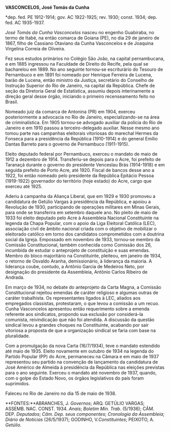 **VASCONCELOS, José Tomás da Cunha**

\*dep. fed. PE 1912-1914; gov. AC 1922-1925; rev. 1930; const. 1934;
dep. fed. AC 1935-1937.

*José Tomás da Cunha Vasconcelos* nasceu no engenho Guabiraba, no termo
de Itabé, na então comarca de Goiana (PE), no dia 29 de janeiro de 1867,
filho de Cassiano Otaviano da Cunha Vasconcelos e de Joaquina Virgelina
Correia de Oliveira.

Fez seus estudos primários no Colégio São João, na capital pernambucana,
e em 1885 ingressou na Faculdade de Direito do Recife, pela qual se
bacharelou em 1889. No ano seguinte tornou-se escriturário do Tesouro de
Pernambuco e em 1891 foi nomeado por Henrique Ferreira de Lucena, barão
de Lucena, então ministro da Justiça, secretário do Conselho de
Instrução Superior do Rio de Janeiro, na capital da República. Chefe de
seção da Diretoria Geral de Estatística, assumiu depois interinamente a
direção geral desse órgão, iniciando o primeiro recenseamento feito no
Brasil.

Nomeado juiz da comarca de Antonina (PR) em 1904, exerceu posteriormente
a advocacia no Rio de Janeiro, especializando-se na área de
criminalística. Em 1905 tornou-se advogado auxiliar da polícia do Rio de
Janeiro e em 1910 passou a terceiro-delegado auxiliar. Nesse mesmo ano
tomou parte nas campanhas eleitorais vitoriosas do marechal Hermes da
Fonseca para a presidência da República (1910-1914) e do general Emílio
Dantas Barreto para o governo de Pernambuco (1911-1915).

Eleito deputado federal por Pernambuco, exerceu o mandato de maio de
1912 a dezembro de 1914. Transferiu-se depois para o Acre, foi prefeito
de Taranaçá durante o governo do presidente Venceslau Brás (1914-1918) e
em seguida prefeito de Porto Acre, até 1920. Fiscal de bancos desse ano
a 1922, foi então nomeado pelo presidente da República Epitácio Pessoa
(1919-1922) governador do território (hoje estado) do Acre, cargo que
exerceu até 1925.

Aderiu à campanha da Aliança Liberal, que em 1929 e 1930 promoveu a
candidatura de Getúlio Vargas à presidência da República, e apoiou a
Revolução de 1930, participando de operações militares em Minas Gerais,
para onde se transferira em setembro daquele ano. No pleito de maio de
1933 foi eleito deputado pelo Acre à Assembleia Nacional Constituinte na
legenda da Chapa Popular, com o apoio da Liga Eleitoral Católica (LEC),
associação civil de âmbito nacional criada com o objetivo de mobilizar o
eleitorado católico em torno dos candidatos comprometidos com a doutrina
social da Igreja. Empossado em novembro de 1933, tornou-se membro da
Comissão Constitucional, também conhecida como Comissão dos 26,
incumbida de estudar o anteprojeto de constituição e suas emendas.
Membro do bloco majoritário na Constituinte, pleiteou, em janeiro de
1934, o retorno de Osvaldo Aranha, demissionário, à liderança da
maioria. A liderança coube, contudo, a Antônio Garcia de Medeiros Neto,
por designação do presidente da Assembleia, Antônio Carlos Ribeiro de
Andrada.

Em março de 1934, no debate do anteprojeto da Carta Magna, a Comissão
Constitucional rejeitou emendas de caráter religioso e algumas outras de
caráter trabalhista. Os representantes ligados à LEC, aliados aos
empregados classistas, protestaram, o que levou a comissão a um recuo.
Cunha Vasconcelos apresentou então requerimento sobre a emenda referente
aos sindicatos, propondo sua exclusão por considerá-la comunista,
reivindicação que não foi atendida. A discussão da questão sindical
levou a grandes choques na Constituinte, acabando por sair vitoriosa a
proposta de que a organização sindical se faria com base na pluralidade.

Com a promulgação da nova Carta (16/7/1934), teve o mandato estendido
até maio de 1935. Eleito novamente em outubro de 1934 na legenda do
Partido Popular (PP) do Acre, permaneceu na Câmara e em maio de 1937
representou seu partido na convenção de lançamento da candidatura de
José Américo de Almeida à presidência da República nas eleições
previstas para o ano seguinte. Exerceu o mandato até novembro de 1937,
quando, com o golpe do Estado Novo, os órgãos legislativos do país foram
suprimidos.

Faleceu no Rio de Janeiro no dia 15 de maio de 1938.

**FONTES:**ABRANCHES, J. *Governos*; ARQ. GETÚLIO VARGAS; ASSEMB. NAC.
CONST. 1934. *Anais*; *Boletim Min. Trab*. (5/1936); CÂM. DEP.
*Deputados*; *Câm. Dep. seus componentes*; *Cronologia da Assembleia*;
*Diário de Notícias* (26/5/1937); GODINHO, V.*Constituintes*; PEIXOTO,
A. *Getúlio*.
